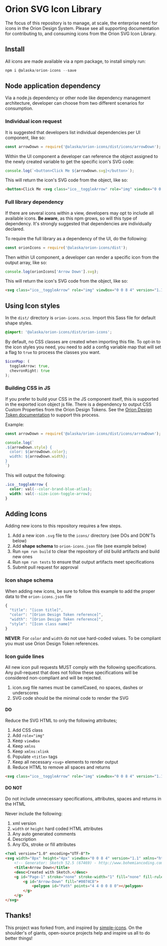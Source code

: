 # Orion SVG Icon Library

The focus of this repository is to manage, at scale, the enterprise need for icons in the Orion Design System. Please see all supporting documentation for contributing to, and consuming icons from the Orion SVG Icon Library.

## Install

All icons are made available via a npm package, to install simply run:

```js
npm i @alaska/orion-icons --save
```

## Node application dependency

Via a node.js dependency or other node like dependency management architecture, developer can choose from two different scenarios for consumption.

### Individual icon request

It is suggested that developers list individual dependencies per UI component, like so:

```js
const arrowDown = require('@alaska/orion-icons/dist/icons/arrowDown');
```

Within the UI component a developer can reference the object assigned to the newly created variable to get the specific icon's SVG code:

```js
console.log(`<button>Click Me ${arrowDown.svg}</button>`);
```

This will return the icon's SVG code from the object, like so:

```html
<button>Click Me <svg class="ico__toggleArrow" role="img" viewBox="0 0 8 4" version="1.1" xmlns="http://www.w3.org/2000/svg" xmlns:xlink="http://www.w3.org/1999/xlink"><title>Arrow Down</title><g><polygon points="4 4 0 0 8 0"></polygon></g></svg></button>
```

### Full library dependency

If there are several icons within a view, developers may opt to include all available icons. **Be aware**, as this npm grows, so will this type of dependency. It's strongly suggested that dependencies are individually declared.

To require the full library as a dependency of the UI, do the following:

```js
const orionIcons = require('@alaska/orion-icons/dist');
```

Then within UI component, a developer can render a specific icon from the output array, like so:

```js
console.log(orionIcons['Arrow Down'].svg);
```

This will return the icon's SVG code from the object, like so:

```html
<svg class="ico__toggleArrow" role="img" viewBox="0 0 8 4" version="1.1" xmlns="http://www.w3.org/2000/svg" xmlns:xlink="http://www.w3.org/1999/xlink"><title>Arrow Down</title><g><polygon points="4 4 0 0 8 0"></polygon></g></svg>
```

## Using Icon styles

In the `dist/` directory is `orion-icons.scss`. Import this Sass file for default shape styles.

```scss
@import: '@alaska/orion-icons/dist/orion-icons';
```

By default, no CSS classes are created when importing this file. To opt-in to the icon styles you need, you need to add a config variable map that will set a flag to `true` to process the classes you want.

```scss
$iconMap: (
  toggleArrow: true,
  chevronRight: true
);
```

### Building CSS in JS

If you prefer to build your CSS in the JS component itself, this is supported in the exported icon object js file. There is a dependency to output CSS Custom Properties from the Orion Design Tokens. See the [Orion Design Token documentation](https://itsals.visualstudio.com/Orion%20Design%20System/_git/designTokens?path=%2FREADME.md&version=GBmaster&_a=preview) to support this process.

Example:

```js
const arrowDown = require('@alaska/orion-icons/dist/icons/arrowDown');

console.log(`
.${arrowDown.style} {
  color: ${arrowDown.color};
  width: ${arrowDown.width};
}
`)
```

This will output the following:

```css
.ico__toggleArrow {
  color: val(--color-brand-blue-atlas);
  width: val(--size-icon-toggle-arrow);
}
```

## Adding Icons

Adding new icons to this repository requires a few steps.

1. Add a new icon `.svg` file to the `icons/` directory (see DOs and DON'Ts below)
1. Add **shape schema** to `orion-icons.json` file (see example below)
1. Run `npm run build` to clear the repository of old build artifacts and build new ones
1. Run `npm run tests` to ensure that output artifacts meet specifications
1. Submit pull request for approval

### Icon shape schema

When adding new icons, be sure to follow this example to add the proper data to the `orion-icons.json` file

```js
{
  "title": "[icon title]",
  "color": "[Orion Design Token reference]",
  "width": "[Orion Design Token reference]",
  "style": "[Icon class name]"
}
```

**NEVER**: For `color` and `width` do not use hard-coded values. To be compliant you must use Orion Design Token references.

### Icon guide lines

All new icon pull requests MUST comply with the following specifications. Any pull-request that does not follow these specifications will be considered non-compliant and will be rejected.

1. icon.svg file names must be camelCased, no spaces, dashes or underscores
1. SVG code should be the minimal code to render the SVG

#### DO

Reduce the SVG HTML to only the following attributes;

1. Add CSS class
1. Add `role="img"`
1. Keep `viewBox`
1. Keep `xmlns`
1. Keep `xmlns:xlink`
1. Populate `<title>` tags
1. Keep all necessary `<svg>` elements to render output
1. Reduce HTML to remove all spaces and returns

```html
<svg class="ico__toggleArrow" role="img" viewBox="0 0 8 4" version="1.1" xmlns="http://www.w3.org/2000/svg" xmlns:xlink="http://www.w3.org/1999/xlink"><title>Arrow Down</title><g><polygon points="4 4 0 0 8 0"></polygon></g></svg>
```

#### DO NOT

Do not include unnecessary specifications, attributes, spaces and returns in the HTML

Never include the following:

1. xml version
1. `width` or `height` hard coded HTML attributes
1. Any auto generated comments
1. Description
1. Any IDs, stroke or fill attributes

```html
<?xml version="1.0" encoding="UTF-8"?>
<svg width="8px" height="4px" viewBox="0 0 8 4" version="1.1" xmlns="http://www.w3.org/2000/svg" xmlns:xlink="http://www.w3.org/1999/xlink">
    <!-- Generator: Sketch 52.5 (67469) - http://www.bohemiancoding.com/sketch -->
    <title>Arrow Down</title>
    <desc>Created with Sketch.</desc>
    <g id="Page-1" stroke="none" stroke-width="1" fill="none" fill-rule="evenodd">
        <g id="Arrow-Down" fill="#0074C8">
            <polygon id="Path" points="4 4 0 0 8 0"></polygon>
        </g>
    </g>
</svg>
```

## Thanks!

This project was forked from, and inspired by [simple-icons](https://github.com/simple-icons). On the shoulder's of giants, open-source projects help and inspire us all to do better things!